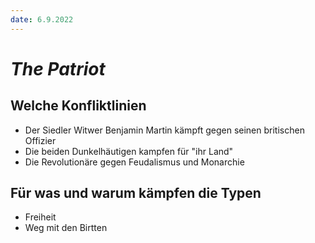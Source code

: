 ```yaml
---
date: 6.9.2022
---
```

# *The Patriot*
## Welche Konfliktlinien
+ Der Siedler Witwer Benjamin Martin kämpft gegen seinen britischen Offizier
+ Die beiden Dunkelhäutigen kampfen für "ihr Land"
+ Die Revolutionäre gegen Feudalismus und Monarchie
## Für was und warum kämpfen die Typen
+ Freiheit
+ Weg mit den Birtten